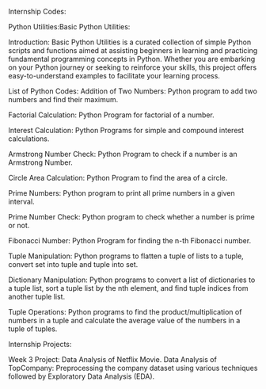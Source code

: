 Internship Codes:

Python Utilities:Basic Python Utilities:

Introduction: Basic Python Utilities is a curated collection of simple Python scripts and functions aimed at assisting beginners in learning and practicing fundamental programming concepts in Python. Whether you are embarking on your Python journey or seeking to reinforce your skills, this project offers easy-to-understand examples to facilitate your learning process.

List of Python Codes:
Addition of Two Numbers: Python program to add two numbers and find their maximum.

Factorial Calculation: Python Program for factorial of a number.

Interest Calculation: Python Programs for simple and compound interest calculations.

Armstrong Number Check: Python Program to check if a number is an Armstrong Number.

Circle Area Calculation: Python Program to find the area of a circle.

Prime Numbers: Python program to print all prime numbers in a given interval.

Prime Number Check: Python program to check whether a number is prime or not.

Fibonacci Number: Python Program for finding the n-th Fibonacci number.

Tuple Manipulation: Python programs to flatten a tuple of lists to a tuple, convert set into tuple and tuple into set.

Dictionary Manipulation: Python programs to convert a list of dictionaries to a tuple list, sort a tuple list by the nth element, and find tuple indices from another tuple list.

Tuple Operations: Python programs to find the product/multiplication of numbers in a tuple and calculate the average value of the numbers in a tuple of tuples.

Internship Projects:

Week 3 Project: Data Analysis of Netflix Movie.
Data Analysis of TopCompany: Preprocessing the company dataset using various techniques followed by Exploratory Data Analysis (EDA).

